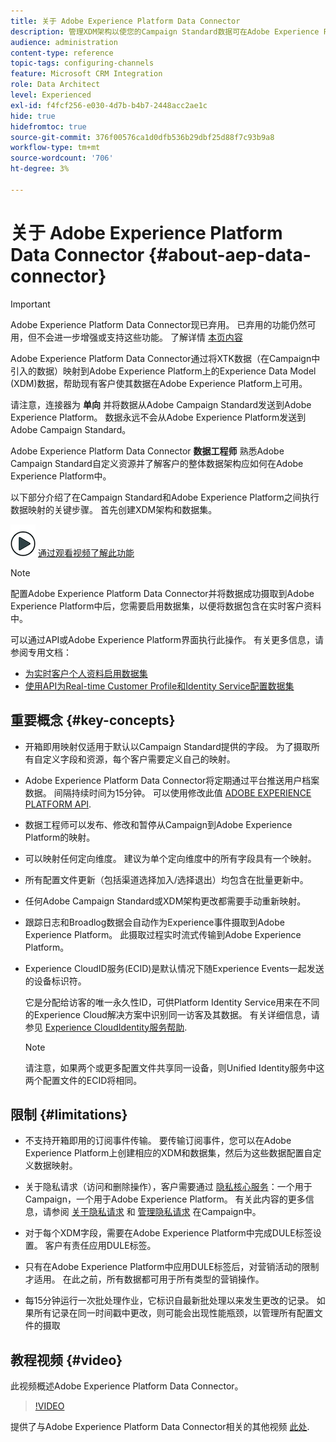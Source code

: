 ```yaml
---
title: 关于 Adobe Experience Platform Data Connector
description: 管理XDM架构以使您的Campaign Standard数据可在Adobe Experience Platform上使用。
audience: administration
content-type: reference
topic-tags: configuring-channels
feature: Microsoft CRM Integration
role: Data Architect
level: Experienced
exl-id: f4fcf256-e030-4d7b-b4b7-2448acc2ae1c
hide: true
hidefromtoc: true
source-git-commit: 376f00576ca1d0dfb536b29dbf25d88f7c93b9a8
workflow-type: tm+mt
source-wordcount: '706'
ht-degree: 3%

---
```


# 关于 Adobe Experience Platform Data Connector {#about-aep-data-connector}

>[!IMPORTANT]
>
>Adobe Experience Platform Data Connector现已弃用。 已弃用的功能仍然可用，但不会进一步增强或支持这些功能。 了解详情 [本页内容](../../rn/using/deprecated-features.md)

Adobe Experience Platform Data Connector通过将XTK数据（在Campaign中引入的数据）映射到Adobe Experience Platform上的Experience Data Model (XDM)数据，帮助现有客户使其数据在Adobe Experience Platform上可用。

请注意，连接器为 **单向** 并将数据从Adobe Campaign Standard发送到Adobe Experience Platform。 数据永远不会从Adobe Experience Platform发送到Adobe Campaign Standard。

Adobe Experience Platform Data Connector **数据工程师** 熟悉Adobe Campaign Standard自定义资源并了解客户的整体数据架构应如何在Adobe Experience Platform中。

以下部分介绍了在Campaign Standard和Adobe Experience Platform之间执行数据映射的关键步骤。 首先创建XDM架构和数据集。

![](assets/do-not-localize/how-to-video.png) [通过观看视频了解此功能](#video)

>[!NOTE]
>配置Adobe Experience Platform Data Connector并将数据成功摄取到Adobe Experience Platform中后，您需要启用数据集，以便将数据包含在实时客户资料中。
>
>可以通过API或Adobe Experience Platform界面执行此操作。 有关更多信息，请参阅专用文档：
>
>* [为实时客户个人资料启用数据集](https://experienceleague.adobe.com/docs/experience-platform/rtcdp/datasets/dataset.html)
>* [使用API为Real-time Customer Profile和Identity Service配置数据集](https://experienceleague.adobe.com/docs/experience-platform/catalog/api/getting-started.html)

## 重要概念 {#key-concepts}

* 开箱即用映射仅适用于默认以Campaign Standard提供的字段。 为了摄取所有自定义字段和资源，每个客户需要定义自己的映射。

* Adobe Experience Platform Data Connector将定期通过平台推送用户档案数据&#x200B;。 间隔持续时间为15分钟。 可以使用修改此值 [ADOBE EXPERIENCE PLATFORM API](https://experienceleague.adobe.com/docs/experience-platform/ingestion/home.html).

* 数据工程师可以发布、修改和暂停从Campaign到Adobe Experience Platform的映射。

* 可以映射任何定向维度。 建议为单个定向维度中的所有字段具有一个映射。

* 所有配置文件更新（包括渠道选择加入/选择退出）均包含在批量更新中。

* 任何Adobe Campaign Standard或XDM架构更改都需要手动重新映射&#x200B;。

* 跟踪日志和Broadlog数据会自动作为Experience事件摄取到Adobe Experience Platform。 此摄取过程实时流式传输到Adobe Experience Platform。

* Experience CloudID服务(ECID)是默认情况下随Experience Events一起发送的设备标识符。

  它是分配给访客的唯一永久性ID，可供Platform Identity Service用来在不同的Experience Cloud解决方案中识别同一访客及其数据。 有关详细信息，请参见 [Experience CloudIdentity服务帮助](https://experienceleague.adobe.com/docs/id-service/using/home.html).

  >[!NOTE]
  >
  >请注意，如果两个或更多配置文件共享同一设备，则Unified Identity服务中这两个配置文件的ECID将相同。

## 限制 {#limitations}

* 不支持开箱即用的订阅事件传输。 要传输订阅事件，您可以在Adobe Experience Platform上创建相应的XDM和数据集，然后为这些数据配置自定义数据映射。

* 关于隐私请求（访问和删除操作），客户需要通过 [隐私核心服务](https://experienceleague.adobe.com/docs/experience-platform/privacy/home.html#how-to-use-privacy-service-to-manage-privacy-job-requests)：一个用于Campaign，一个用于Adobe Experience Platform。 有关此内容的更多信息，请参阅 [关于隐私请求](https://experienceleague.adobe.com/docs/campaign-standard/using/getting-started/privacy/privacy-requests.html?lang=zh-Hans#getting-started) 和 [管理隐私请求](https://helpx.adobe.com/cn/campaign/kb/acs-privacy.html#ManagingPrivacyRequests) 在Campaign中。

* 对于每个XDM字段，需要在Adobe Experience Platform中完成DULE标签设置。 客户有责任应用DULE标签。

* 只有在Adobe Experience Platform中应用DULE标签后，对营销活动的限制才适用。 在此之前，所有数据都可用于所有类型的营销操作。

* 每15分钟运行一次批处理作业，它标识自最新批处理以来发生更改的记录。 如果所有记录在同一时间戳中更改，则可能会出现性能瓶颈，以管理所有配置文件的摄取

## 教程视频 {#video}

此视频概述Adobe Experience Platform Data Connector。

>[!VIDEO](https://video.tv.adobe.com/v/27304?quality=12&captions=eng)

提供了与Adobe Experience Platform Data Connector相关的其他视频 [此处](https://experienceleague.adobe.com/docs/campaign-learn/campaign-standard-tutorials/administrating/adobe-experience-platform-data-connector/understanding-the-adobe-experience-platform-data-connector.html).
